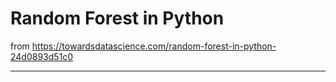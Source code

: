 # Random Forest in Python

from https://towardsdatascience.com/random-forest-in-python-24d0893d51c0

----

